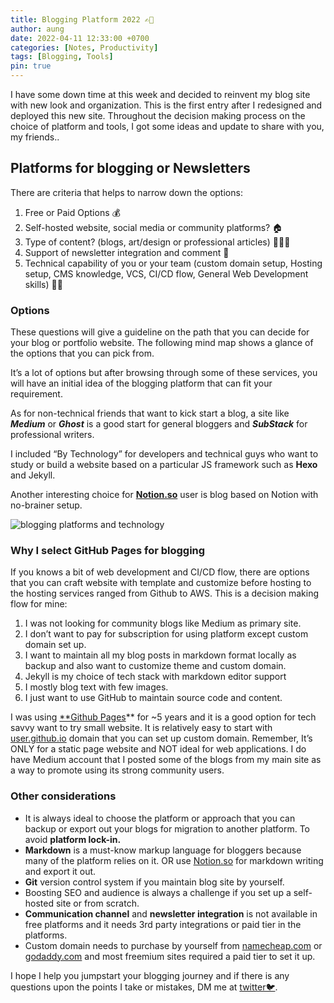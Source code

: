 ```yaml
---
title: Blogging Platform 2022 ✍🏼
author: aung
date: 2022-04-11 12:33:00 +0700
categories: [Notes, Productivity]
tags: [Blogging, Tools]
pin: true
---
```


I have some down time at this week and decided to reinvent my blog site with new look and organization. This is the first entry after I redesigned and deployed this new site. Throughout the decision making process on the choice of platform and tools, I got some ideas and update to share with you, my friends..

## Platforms for blogging or Newsletters

There are criteria that helps to narrow down the options:

1. Free or Paid Options 💰
2. Self-hosted website, social media or community platforms? 🏠
3. Type of content? (blogs, art/design or professional articles) 🧑🏼‍🎨
4. Support of newsletter integration and comment 📰
5. Technical capability of you or your team (custom domain setup, Hosting setup, CMS knowledge, VCS, CI/CD flow, General Web Development skills) 🥷🏻

### Options

These questions will give a guideline on the path that you can decide for your blog or portfolio website.  The following mind map shows a glance of the options that you can pick from. 

It’s a lot of options but after browsing through some of these services, you will have an initial idea of the blogging platform that can fit your requirement. 

As for non-technical friends that want to kick start a blog, a site like ***Medium*** or ***Ghost*** is a good start for general bloggers and ***SubStack*** for professional writers. 

I included “By Technology” for developers and technical guys who want to study or build a website based on a particular JS framework such as **Hexo** and Jekyll.  

Another interesting choice for **[Notion.so](http://Notion.so)** user is blog based on Notion with no-brainer setup.

![blogging platforms and technology](/blogging-mindmap.png)

### Why I select GitHub Pages for blogging

If you knows a bit of web development and CI/CD flow, there are options that you can craft website with template and customize before hosting to the hosting services ranged from Github to AWS. This is a decision making flow for mine:

1. I was not looking for community blogs like Medium as primary site.
2. I don’t want to pay for subscription for using platform except custom domain set up.
3. I want to maintain all my blog posts in markdown format locally as backup and also want to customize theme and custom domain.
4. Jekyll is my choice of tech stack with markdown editor support
5. I mostly blog text with few images.
6. I just want to use GitHub to maintain source code and content.  

I was using [**Github Pages](https://pages.github.com)** for ~5 years and it is a good option for tech savvy want to try small website.  It is relatively easy to start with [user.github.io](http://user.github.io) domain that you can set up custom domain. Remember, It’s ONLY for a static page website and NOT ideal for web applications. I do have Medium account that I posted some of the blogs from my main site as a way to promote using its strong community users.

### Other considerations

- It is always ideal to choose the platform or approach that you can backup or export out your blogs for migration to another platform. To avoid **platform lock-in.**
- **Markdown** is a must-know markup language for bloggers because many of the platform relies on it. OR use [Notion.so](http://Notion.so) for markdown writing and export it out.
- **Git** version control system if you maintain blog site by yourself.
- Boosting SEO and audience is always a challenge if you set up a self-hosted site or from scratch.
- **Communication channel** and **newsletter integration** is not available in free platforms and it needs 3rd party integrations or paid tier in the platforms.
- Custom domain needs to purchase by yourself from [namecheap.com](http://namecheap.com) or [godaddy.com](http://godaddy.com) and most freemium sites required a paid tier to set it up.

I hope I help you jumpstart your blogging journey and if there is any questions upon the points I take or mistakes, DM me at [twitter🐦](https://twitter.com/steve_a150).